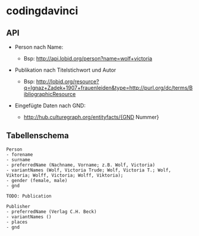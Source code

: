 codingdavinci
=============

## API ##
- Person nach Name:
	- Bsp: http://api.lobid.org/person?name=wolf+victoria
- Publikation nach Titelstichwort und Autor
	- Bsp: http://lobid.org/resource?q=Ignaz+Zadek+1907+frauenleiden&type=http://purl.org/dc/terms/BibliographicResource

- Eingefügte Daten nach GND:
 	- http://hub.culturegraph.org/entityfacts/{GND Nummer}
## Tabellenschema ##

    Person
    - forename
    - surname
    - preferredName (Nachname, Vorname; z.B. Wolf, Victoria)
    - variantNames (Wolf, Victoria Trude; Wolf, Victoria T.; Wolf, Viktoria; Wolff, Victoria; Wolff, Viktoria);
    - gender (female, male)
    - gnd

    TODO: Publication

    Publisher
    - preferredName (Verlag C.H. Beck)
    - variantNames ()
    - places
    - gnd

